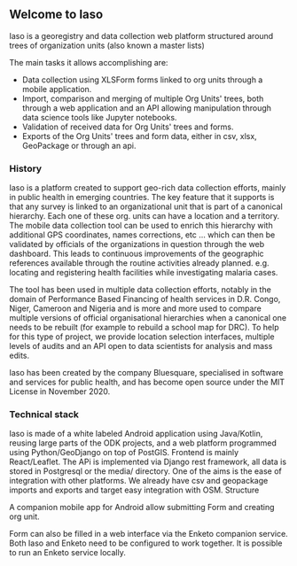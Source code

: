 ## Welcome to Iaso

Iaso is a georegistry and data collection web platform structured around trees of organization units (also known a master lists)

The main tasks it allows accomplishing are:

- Data collection using XLSForm forms linked to org units through a mobile application.
- Import, comparison and merging of multiple Org Units' trees, both through a web application and an API allowing manipulation through data science tools like Jupyter notebooks.
- Validation of received data for Org Units' trees and forms.
- Exports of the Org Units' trees and form data, either in csv, xlsx, GeoPackage or through an api.


### History

Iaso is a platform created to support geo-rich data collection efforts, mainly in public health in emerging countries. The key feature that it supports is that any survey is linked to an organizational unit that is part of a canonical hierarchy. Each one of these org. units can have a location and a territory. The mobile data collection tool can be used to enrich this hierarchy with additional GPS coordinates, names corrections, etc ... which can then be validated by officials of the organizations in question through the web dashboard. This leads to continuous improvements of the geographic references available through the routine activities already planned. e.g. locating and registering health facilities while investigating malaria cases.

The tool has been used in multiple data collection efforts, notably in the domain of Performance Based Financing of health services in D.R. Congo, Niger, Cameroon and Nigeria and is more and more used to compare multiple versions of official organisational hierarchies when a canonical one needs to be rebuilt (for example to rebuild a school map for DRC). To help for this type of project, we provide location selection interfaces, multiple levels of audits and an API open to data scientists for analysis and mass edits.

Iaso has been created by the company Bluesquare, specialised in software and services for public health, and has become open source under the MIT License in November 2020.

### Technical stack

Iaso is made of a white labeled Android application using Java/Kotlin, reusing large parts of the ODK projects, and a web platform programmed using Python/GeoDjango on top of PostGIS. Frontend is mainly React/Leaflet. The APi is implemented via Django rest framework, all data is stored in Postgresql or the media/ directory. One of the aims is the ease of integration with other platforms. We already have csv and geopackage imports and exports and target easy integration with OSM.
Structure

A companion mobile app for Android allow submitting Form and creating org unit.

Form can also be filled in a web interface via the Enketo companion service. Both Iaso and Enketo need to be configured to work together. It is possible to run an Enketo service locally.
